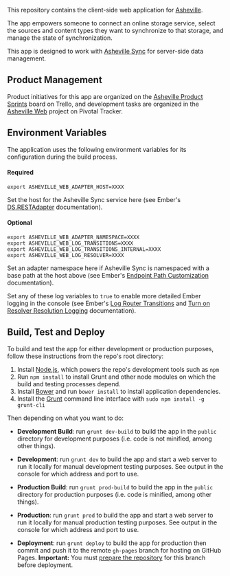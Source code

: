 This repository contains the client-side web application for [Asheville](http://asheville.io).

The app empowers someone to connect an online storage service, select the sources and content types they want to synchronize to that storage, and manage the state of synchronization.

This app is designed to work with [Asheville Sync](https://github.com/asheville/sync) for server-side data management.

## Product Management

Product initiatives for this app are organized on the [Asheville Product Sprints](https://trello.com/b/gN599TRG/product-sprints) board on Trello, and development tasks are organized in the [Asheville Web](https://www.pivotaltracker.com/s/projects/951914) project on Pivotal Tracker.

## Environment Variables

The application uses the following environment variables for its configuration during the build process.

#### Required

```
export ASHEVILLE_WEB_ADAPTER_HOST=XXXX
```

Set the host for the Asheville Sync service here (see Ember's [DS.RESTAdapter](http://emberjs.com/api/data/classes/DS.RESTAdapter.html#toc_host-customization) documentation).

#### Optional

```
export ASHEVILLE_WEB_ADAPTER_NAMESPACE=XXXX
export ASHEVILLE_WEB_LOG_TRANSITIONS=XXXX
export ASHEVILLE_WEB_LOG_TRANSITIONS_INTERNAL=XXXX
export ASHEVILLE_WEB_LOG_RESOLVER=XXXX
```

Set an adapter namespace here if Asheville Sync is namespaced with a base path at the host above (see Ember's [Endpoint Path Customization](http://emberjs.com/api/data/classes/DS.RESTAdapter.html#toc_endpoint-path-customization) documentation).

Set any of these log variables to `true` to enable more detailed Ember logging in the console (see Ember's [Log Router Transitions](http://emberjs.com/guides/understanding-ember/debugging/#toc_log-router-transitions) and [Turn on Resolver Resolution Logging](http://emberjs.com/guides/understanding-ember/debugging/#toc_turn-on-resolver-resolution-logging) documentation).

## Build, Test and Deploy

To build and test the app for either development or production purposes, follow these instructions from the repo's root directory:

1. Install [Node.js](http://nodejs.org/), which powers the repo's development tools such as `npm`
2. Run `npm install` to install Grunt and other node modules on which the build and testing processes depend. 
3. Install [Bower](http://bower.io) and run `bower install` to install application dependencies.
4. Install the [Grunt](https://github.com/gruntjs/grunt) command line interface with `sudo npm install -g grunt-cli`

Then depending on what you want to do:

- **Development Build**: run `grunt dev-build` to build the app in the `public` directory for development purposes (i.e. code is not minified, among other things).

- **Development**: run `grunt dev` to build the app and start a web server to run it locally for manual development testing purposes. See output in the console for which address and port to use.

-  **Production Build**: run `grunt prod-build` to build the app in the `public` directory for production purposes (i.e. code is minified, among other things).

- **Production**: run `grunt prod` to build the app and start a web server to run it locally for manual production testing purposes. See output in the console for which address and port to use.

- **Deployment**: run `grunt deploy` to build the app for production then commit and push it to the remote `gh-pages` branch for hosting on GitHub Pages. **Important:** You must [prepare the repository](https://github.com/thanpolas/grunt-github-pages#preparing-your-repository) for this branch before deployment.